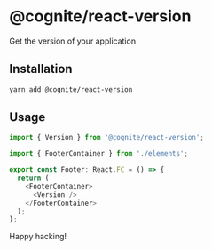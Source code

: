 # @cognite/react-version

Get the version of your application

## Installation

```sh
yarn add @cognite/react-version
```

## Usage

```ts
import { Version } from '@cognite/react-version';

import { FooterContainer } from './elements';

export const Footer: React.FC = () => {
  return (
    <FooterContainer>
      <Version />
    </FooterContainer>
  );
};
```

Happy hacking!
